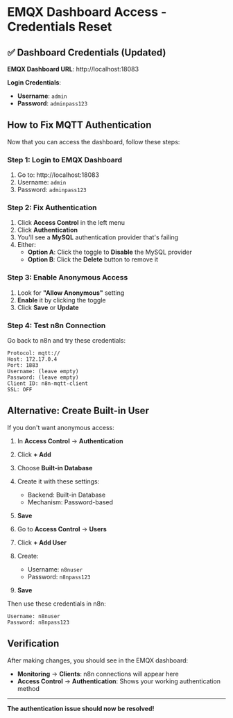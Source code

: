 # EMQX Dashboard Access - Credentials Reset

## ✅ Dashboard Credentials (Updated)

**EMQX Dashboard URL**: http://localhost:18083

**Login Credentials**:
- **Username**: `admin`
- **Password**: `adminpass123`

## How to Fix MQTT Authentication

Now that you can access the dashboard, follow these steps:

### Step 1: Login to EMQX Dashboard
1. Go to: http://localhost:18083
2. Username: `admin`
3. Password: `adminpass123`

### Step 2: Fix Authentication
1. Click **Access Control** in the left menu
2. Click **Authentication**
3. You'll see a **MySQL** authentication provider that's failing
4. Either:
   - **Option A**: Click the toggle to **Disable** the MySQL provider
   - **Option B**: Click the **Delete** button to remove it

### Step 3: Enable Anonymous Access
1. Look for **"Allow Anonymous"** setting
2. **Enable** it by clicking the toggle
3. Click **Save** or **Update**

### Step 4: Test n8n Connection
Go back to n8n and try these credentials:

```
Protocol: mqtt://
Host: 172.17.0.4
Port: 1883
Username: (leave empty)
Password: (leave empty)
Client ID: n8n-mqtt-client
SSL: OFF
```

## Alternative: Create Built-in User

If you don't want anonymous access:

1. In **Access Control** → **Authentication**
2. Click **+ Add**
3. Choose **Built-in Database**
4. Create it with these settings:
   - Backend: Built-in Database
   - Mechanism: Password-based
5. **Save**

6. Go to **Access Control** → **Users**
7. Click **+ Add User**
8. Create:
   - Username: `n8nuser`
   - Password: `n8npass123`
9. **Save**

Then use these credentials in n8n:
```
Username: n8nuser
Password: n8npass123
```

## Verification

After making changes, you should see in the EMQX dashboard:
- **Monitoring** → **Clients**: n8n connections will appear here
- **Access Control** → **Authentication**: Shows your working authentication method

---
**The authentication issue should now be resolved!**